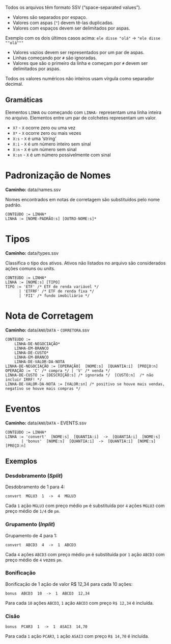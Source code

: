 Todos os arquivos têm formato SSV (“space-separated values”).
* Valores são separados por espaço.
* Valores com aspas (`"`) devem tê-las duplicadas.
* Valores com espaços devem ser delimitados por aspas.

Exemplo com os dois últimos casos acima: `ele disse "olá"` -> `"ele disse ""olá"""`
* Valores vazios devem ser representados por um par de aspas.
* Linhas começando por `#` são ignoradas.
* Valores que são o primeiro da linha e começam por `#` devem ser delimitados por aspas.

Todos os valores numéricos não inteiros usam vírgula como separador decimal.

## Gramáticas
Elementos `LINHA` ou começando com `LINHA-` representam uma linha inteira no arquivo.
Elementos entre um par de colchetes representam um valor.
* `X?` - `X` ocorre zero ou uma vez
* `X*` - `X` ocorre zero ou mais vezes
* `X:s` - `X` é uma ‘string’
* `X:i` - `X` é um número inteiro sem sinal
* `X:n` - `X` é um número sem sinal
* `X:sn` - `X` é um número possivelmente com sinal

# Padronização de Nomes
**Caminho:** data/names.ssv

Nomes encontrados em notas de corretagem são substituídos pelo nome padrão. 

```
CONTEÚDO := LINHA*
LINHA := [NOME-PADRÃO:s] [OUTRO-NOME:s]*
```

# Tipos
**Caminho:** data/types.ssv

Classifica o tipo dos ativos. Ativos não listados no arquivo são considerados ações comuns ou units.

```
CONTEÚDO := LINHA*
LINHA := [NOME:s] [TIPO]
TIPO := 'ETF' /* ETF de renda variável */
      | 'ETFRF' /* ETF de renda fixa */
      | 'FII' /* fundo imobiliário */
```

# Nota de Corretagem
**Caminho:** data/`ANO`/`DATA` - `CORRETORA`.ssv

```
CONTEÚDO :=
    LINHA-DE-NEGOCIAÇÃO*
    LINHA-EM-BRANCO
    LINHA-DE-CUSTO*
    LINHA-EM-BRANCO
    LINHA-DE-VALOR-DA-NOTA
LINHA-DE-NEGOCIAÇÃO := [OPERAÇÃO]  [NOME:s]  [QUANTIA:i]  [PREÇO:n]
OPERAÇÃO := 'C' /* compra */ | 'V' /* venda */
LINHA-DE-CUSTO := [DESCRIÇÃO:s] /* ignorada */  [CUSTO:n]  /* não incluir IRRF! */
LINHA-DE-VALOR-DA-NOTA := [VALOR:sn] /* positivo se houve mais vendas, negativo se houve mais compras */
```

# Eventos
**Caminho:** data/`ANO`/`DATA` - EVENTS.ssv

```
CONTEÚDO := LINHA*
LINHA := 'convert'  [NOME:s]  [QUANTIA:i]  ->  [QUANTIA:i]  [NOME:s]
       | 'bonus'  [NOME:s]  [QUANTIA:i]  ->  [QUANTIA:i]  [NOME:s]  [PREÇO:n]
```

## Exemplos
### Desdobramento (_Split_)
Desdobramento de 1 para 4:
```
convert  MGLU3  1  ->  4  MGLU3
```
Cada `1` ação `MGLU3` com preço médio `pm` é substituída por `4` ações `MGLU3` com preço médio de `1/4` de `pm`.

### Grupamento (_Inplit_)
Grupamento de 4 para 1:
```
convert  ABCD3  4  ->  1  ABCD3
```
Cada `4` ações `ABCD3` com preço médio `pm` é substituída por `1` ação `ABCD3` com preço médio de `4` vezes `pm`.

### Bonificação
Bonificação de 1 ação de valor R$ 12,34 para cada 10 ações:
```
bonus  ABCD3  10  ->  1  ABCD3  12,34
```
Para cada `10` ações `ABCD3`, `1` ação `ABCD3` com preço `R$ 12,34` é incluída.

### Cisão
```
bonus  PCAR3  1  ->  1  ASAI3  14,70
```
Para cada `1` ação `PCAR3`, `1` ação `ASAI3` com preço `R$ 14,70` é incluída.
